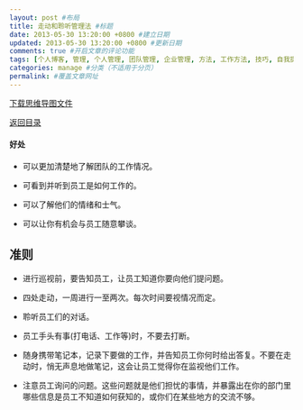 ```yaml
---
layout: post #布局
title: 走动和聆听管理法 #标题
date: 2013-05-30 13:20:00 +0800 #建立日期
updated: 2013-05-30 13:20:00 +0800 #更新日期
comments: true #开启文章的评论功能
tags: [个人博客, 管理, 个人管理, 团队管理, 企业管理, 方法, 工作方法, 技巧, 自我提升] #标签（不适用于分页）
categories: manage #分类（不适用于分页）
permalink: #覆盖文章网址
---
```


[下载思维导图文件](https://docs.google.com/file/d/0B7UFT4BR96esY1NMa2VkSWpES1U/edit?usp=sharing)

[返回目录](/manage/2013/04/07/Behind-closed-doors-secrets-of-great-management/)

#### 好处

- 可以更加清楚地了解团队的工作情况。

- 可看到并听到员工是如何工作的。

- 可以了解他们的情绪和士气。

- 可以让你有机会与员工随意攀谈。


## 准则

- 进行巡视前，要告知员工，让员工知道你要向他们提问题。

- 四处走动，一周进行一至两次。每次时间要视情况而定。

- 聆听员工们的对话。

- 员工手头有事(打电话、工作等)时，不要去打断。

- 随身携带笔记本，记录下要做的工作，并告知员工你何时给出答复。不要在走动时，悄无声息地做笔记，这会让员工觉得你在监视他们工作。

- 注意员工询问的问题。这些问题就是他们担忧的事情，并暴露出在你的部门里哪些信息是员工不知道如何获知的，或你们在某些地方的交流不够。